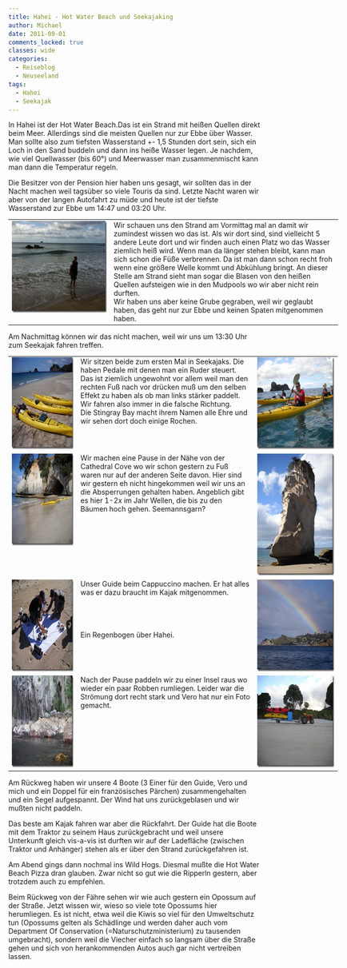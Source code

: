 ```yaml
---
title: Hahei - Hot Water Beach und Seekajaking
author: Michael
date: 2011-09-01
comments_locked: true
classes: wide
categories:
  - Reiseblog
  - Neuseeland
tags:
  - Hahei
  - Seekajak
---
```


<p>In Hahei ist der Hot Water Beach.Das ist ein Strand mit hei&szlig;en Quellen direkt beim Meer. Allerdings sind die meisten Quellen nur zur Ebbe &uuml;ber Wasser. Man sollte also zum tiefsten Wasserstand +- 1,5 Stunden dort sein, sich ein Loch in den Sand buddeln und dann ins hei&szlig;e Wasser legen. Je nachdem, wie viel Quellwasser (bis 60&deg;) und Meerwasser man zusammenmischt kann man dann die Temperatur regeln.</p>
<p>Die Besitzer von der Pension hier haben uns gesagt, wir sollten das in der Nacht machen weil tags&uuml;ber so viele Touris da sind. Letzte Nacht waren wir aber von der langen Autofahrt zu m&uuml;de und heute ist der tiefste Wasserstand zur Ebbe um 14:47 und 03:20 Uhr.</p>
<table style="width: 660px;" border="0" cellspacing="0" cellpadding="2">
<tbody>
<tr>
<td valign="top" width="199"><a href="/assets/images/2011/09/IMG_0995.jpg"><img src="/assets/images/2011/09/IMG_0995_thumb.jpg" width="244" height="184" alt="IMG_0995" border="0" /></a></td>
<td valign="top" width="459">Wir schauen uns den Strand am Vormittag mal an damit wir zumindest wissen wo das ist. Als wir dort sind, sind vielleicht 5 andere Leute dort und wir finden auch einen Platz wo das Wasser ziemlich hei&szlig; wird. Wenn man da l&auml;nger stehen bleibt, kann man sich schon die F&uuml;&szlig;e verbrennen. Da ist man dann schon recht froh wenn eine gr&ouml;&szlig;ere Welle kommt und Abk&uuml;hlung bringt. An dieser Stelle am Strand sieht man sogar die Blasen von den hei&szlig;en Quellen aufsteigen wie in den Mudpools wo wir aber nicht rein durften. <br />Wir haben uns aber keine Grube gegraben, weil wir geglaubt haben, das geht nur zur Ebbe und keinen Spaten mitgenommen haben.</td>
</tr>
</tbody>
</table>
<p>Am Nachmittag k&ouml;nnen wir das nicht machen, weil wir uns um 13:30 Uhr zum Seekajak fahren treffen.</p>
<table style="width: 659px;" border="0" cellspacing="0" cellpadding="2">
<tbody>
<tr>
<td valign="top" width="133"><a href="/assets/images/2011/09/DSCN1482.jpg"><img src="/assets/images/2011/09/DSCN1482_thumb.jpg" width="244" height="184" alt="DSCN1482" border="0" /></a></td>
<td valign="top" width="358">Wir sitzen beide zum ersten Mal in Seekajaks. Die haben Pedale mit denen man ein Ruder steuert. Das ist ziemlich ungewohnt vor allem weil man den rechten Fu&szlig; nach vor dr&uuml;cken mu&szlig; um den selben Effekt zu haben als ob man links st&auml;rker paddelt. Wir fahren also immer in die falsche Richtung. <br />Die Stingray Bay macht ihrem Namen alle Ehre und wir sehen dort doch einige Rochen.</td>
<td valign="top" width="166"><a href="/assets/images/2011/09/DSCN1485.jpg"><img src="/assets/images/2011/09/DSCN1485_thumb.jpg" width="244" height="184" alt="DSCN1485" border="0" /></a></td>
</tr>
<tr>
<td valign="top" width="133"><a href="/assets/images/2011/09/DSCN1491.jpg"><img src="/assets/images/2011/09/DSCN1491_thumb.jpg" width="244" height="184" alt="DSCN1491" border="0" /></a></td>
<td valign="top" width="358">Wir machen eine Pause in der N&auml;he von der Cathedral Cove wo wir schon gestern zu Fu&szlig; waren nur auf der anderen Seite davon. Hier sind wir gestern eh nicht hingekommen weil wir uns an die Absperrungen gehalten haben. Angeblich gibt es hier 1-2x im Jahr Wellen, die bis zu den B&auml;umen hoch gehen. Seemannsgarn?</td>
<td valign="top" width="166"><a href="/assets/images/2011/09/DSCN1494.jpg"><img src="/assets/images/2011/09/DSCN1494_thumb.jpg" width="184" height="244" alt="DSCN1494" border="0" /></a></td>
</tr>
<tr>
<td valign="top" width="133"><a href="/assets/images/2011/09/DSCN1497.jpg"><img src="/assets/images/2011/09/DSCN1497_thumb.jpg" width="244" height="184" alt="DSCN1497" border="0" /></a></td>
<td valign="top" width="358">Unser Guide beim Cappuccino machen. Er hat alles was er dazu braucht im Kajak mitgenommen. <br /> <br /> <br /> <br /> <br />Ein Regenbogen &uuml;ber Hahei.</td>
<td valign="top" width="166"><a href="/assets/images/2011/09/DSCN1503.jpg"><img src="/assets/images/2011/09/DSCN1503_thumb.jpg" width="244" height="184" alt="DSCN1503" border="0" /></a></td>
</tr>
<tr>
<td valign="top" width="133"><a href="/assets/images/2011/09/DSCN1505.jpg"><img src="/assets/images/2011/09/DSCN1505_thumb.jpg" width="244" height="184" alt="DSCN1505" border="0" /></a></td>
<td valign="top" width="358">Nach der Pause paddeln wir zu einer Insel raus wo wieder ein paar Robben rumliegen. Leider war die Str&ouml;mung dort recht stark und Vero hat nur ein Foto gemacht.</td>
<td valign="top" width="166"><a href="/assets/images/2011/09/DSCN1507.jpg"><img src="/assets/images/2011/09/DSCN1507_thumb.jpg" width="244" height="184" alt="DSCN1507" border="0" /></a></td>
</tr>
</tbody>
</table>
<p>Am R&uuml;ckweg haben wir unsere 4 Boote (3 Einer f&uuml;r den Guide, Vero und mich und ein Doppel f&uuml;r ein franz&ouml;sisches P&auml;rchen) zusammengehalten und ein Segel aufgespannt. Der Wind hat uns zur&uuml;ckgeblasen und wir mu&szlig;ten nicht paddeln.</p>
<p>Das beste am Kajak fahren war aber die R&uuml;ckfahrt. Der Guide hat die Boote mit dem Traktor zu seinem Haus zur&uuml;ckgebracht und weil unsere Unterkunft gleich vis-a-vis ist durften wir auf der Ladefl&auml;che (zwischen Traktor und Anh&auml;nger) stehen als er &uuml;ber den Strand zur&uuml;ckgefahren ist.</p>
<p>Am Abend gings dann nochmal ins Wild Hogs. Diesmal mu&szlig;te die Hot Water Beach Pizza dran glauben. Zwar nicht so gut wie die Ripperln gestern, aber trotzdem auch zu empfehlen.</p>
<p>Beim R&uuml;ckweg von der F&auml;hre sehen wir wie auch gestern ein Opossum auf der Stra&szlig;e. Jetzt wissen wir, wieso so viele tote Opossums hier herumliegen. Es ist nicht, etwa weil die Kiwis so viel f&uuml;r den Umweltschutz tun (Opossums gelten als Sch&auml;dlinge und werden daher auch vom Department Of Conservation (=Naturschutzministerium) zu tausenden umgebracht), sondern weil die Viecher einfach so langsam &uuml;ber die Stra&szlig;e gehen und sich von herankommenden Autos auch gar nicht vertreiben lassen.</p>
